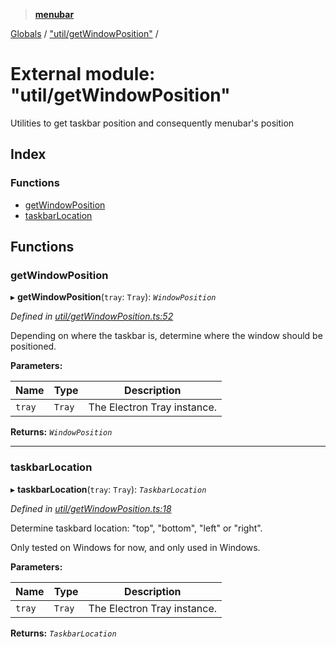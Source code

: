 > **[menubar](../README.md)**

[Globals](../globals.md) / ["util/getWindowPosition"](_util_getwindowposition_.md) /

# External module: "util/getWindowPosition"

Utilities to get taskbar position and consequently menubar's position

## Index

### Functions

* [getWindowPosition](_util_getwindowposition_.md#getwindowposition)
* [taskbarLocation](_util_getwindowposition_.md#taskbarlocation)

## Functions

###  getWindowPosition

▸ **getWindowPosition**(`tray`: `Tray`): *`WindowPosition`*

*Defined in [util/getWindowPosition.ts:52](https://github.com/maxogden/menubar/blob/b54dce5/src/util/getWindowPosition.ts#L52)*

Depending on where the taskbar is, determine where the window should be
positioned.

**Parameters:**

Name | Type | Description |
------ | ------ | ------ |
`tray` | `Tray` | The Electron Tray instance.  |

**Returns:** *`WindowPosition`*

___

###  taskbarLocation

▸ **taskbarLocation**(`tray`: `Tray`): *`TaskbarLocation`*

*Defined in [util/getWindowPosition.ts:18](https://github.com/maxogden/menubar/blob/b54dce5/src/util/getWindowPosition.ts#L18)*

Determine taskbard location: "top", "bottom", "left" or "right".

Only tested on Windows for now, and only used in Windows.

**Parameters:**

Name | Type | Description |
------ | ------ | ------ |
`tray` | `Tray` | The Electron Tray instance.  |

**Returns:** *`TaskbarLocation`*